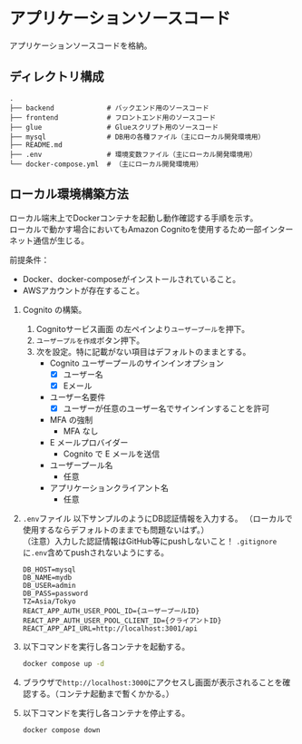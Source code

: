 # アプリケーションソースコード

アプリケーションソースコードを格納。

## ディレクトリ構成

    .
    ├── backend             # バックエンド用のソースコード
    ├── frontend            # フロントエンド用のソースコード
    ├── glue                # Glueスクリプト用のソースコード
    ├── mysql               # DB用の各種ファイル（主にローカル開発環境用）
    ├── README.md
    ├── .env                # 環境変数ファイル（主にローカル開発環境用）
    └── docker-compose.yml  # （主にローカル開発環境用）

## ローカル環境構築方法

ローカル端末上でDockerコンテナを起動し動作確認する手順を示す。  
ローカルで動かす場合においてもAmazon Cognitoを使用するため一部インターネット通信が生じる。
    
前提条件：
* Docker、docker-composeがインストールされていること。
* AWSアカウントが存在すること。

1. Cognito の構築。
    1. Cognitoサービス画面 の左ペインより`ユーザープール`を押下。
    2. `ユーザープルを作成`ボタン押下。
    3. 次を設定。特に記載がない項目はデフォルトのままとする。
        * Cognito ユーザープールのサインインオプション
            - [x] ユーザー名
            - [x] Eメール
        * ユーザー名要件
            - [x] ユーザーが任意のユーザー名でサインインすることを許可
        * MFA の強制
            * MFA なし
        * E メールプロバイダー
            * Cognito で E メールを送信
        * ユーザープール名
            * 任意
        * アプリケーションクライアント名
            * 任意
1. `.env`ファイル
    以下サンプルのようにDB認証情報を入力する。
    （ローカルで使用するならデフォルトのままでも問題ないはず。）  
    （注意）入力した認証情報はGitHub等にpushしないこと！
    `.gitignore`に`.env`含めてpushされないようにする。

    ```
    DB_HOST=mysql
    DB_NAME=mydb
    DB_USER=admin
    DB_PASS=password
    TZ=Asia/Tokyo
    REACT_APP_AUTH_USER_POOL_ID={ユーザープールID}
    REACT_APP_AUTH_USER_POOL_CLIENT_ID={クライアントID}
    REACT_APP_API_URL=http://localhost:3001/api
    ```
1. 以下コマンドを実行し各コンテナを起動する。
    ```sh
    docker compose up -d
    ```
1. ブラウザで`http://localhost:3000`にアクセスし画面が表示されることを確認する。（コンテナ起動まで暫くかかる。）
1. 以下コマンドを実行し各コンテナを停止する。
    ```sh
    docker compose down
    ```

